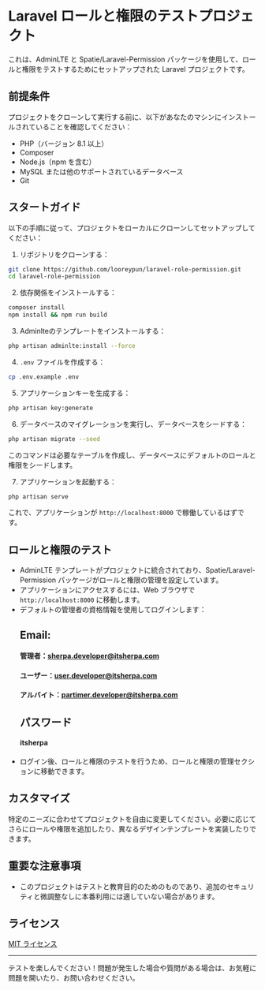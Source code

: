 # Laravel ロールと権限のテストプロジェクト

これは、AdminLTE と Spatie/Laravel-Permission パッケージを使用して、ロールと権限をテストするためにセットアップされた Laravel プロジェクトです。

## 前提条件

プロジェクトをクローンして実行する前に、以下があなたのマシンにインストールされていることを確認してください：

- PHP（バージョン 8.1 以上）
- Composer
- Node.js（npm を含む）
- MySQL または他のサポートされているデータベース
- Git

## スタートガイド

以下の手順に従って、プロジェクトをローカルにクローンしてセットアップしてください：

1. リポジトリをクローンする：

```bash
git clone https://github.com/looreypun/laravel-role-permission.git
cd laravel-role-permission
```

2. 依存関係をインストールする：

```bash
composer install
npm install && npm run build
```

3. Adminlteのテンプレートをインストールする：

```bash
php artisan adminlte:install --force
```

4. `.env` ファイルを作成する：

```bash
cp .env.example .env
```

5. アプリケーションキーを生成する：

```bash
php artisan key:generate
```

6. データベースのマイグレーションを実行し、データベースをシードする：

```bash
php artisan migrate --seed
```

このコマンドは必要なテーブルを作成し、データベースにデフォルトのロールと権限をシードします。

7. アプリケーションを起動する：

```bash
php artisan serve
```

これで、アプリケーションが `http://localhost:8000` で稼働しているはずです。

## ロールと権限のテスト

- AdminLTE テンプレートがプロジェクトに統合されており、Spatie/Laravel-Permission パッケージがロールと権限の管理を設定しています。
- アプリケーションにアクセスするには、Web ブラウザで `http://localhost:8000` に移動します。
- デフォルトの管理者の資格情報を使用してログインします：
  ## Email:
  #### 管理者：sherpa.developer@itsherpa.com
  #### ユーザー：user.developer@itsherpa.com
  #### アルバイト：partimer.developer@itsherpa.com
  ## パスワード
  #### itsherpa
- ログイン後、ロールと権限のテストを行うため、ロールと権限の管理セクションに移動できます。

## カスタマイズ

特定のニーズに合わせてプロジェクトを自由に変更してください。必要に応じてさらにロールや権限を追加したり、異なるデザインテンプレートを実装したりできます。

## 重要な注意事項

- このプロジェクトはテストと教育目的のためのものであり、追加のセキュリティと微調整なしに本番利用には適していない場合があります。

## ライセンス

[MIT ライセンス](LICENSE)

---

テストを楽しんでください！問題が発生した場合や質問がある場合は、お気軽に問題を開いたり、お問い合わせください。